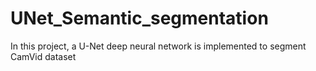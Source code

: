 # UNet_Semantic_segmentation
In this project, a U-Net deep neural network is implemented to segment CamVid dataset
